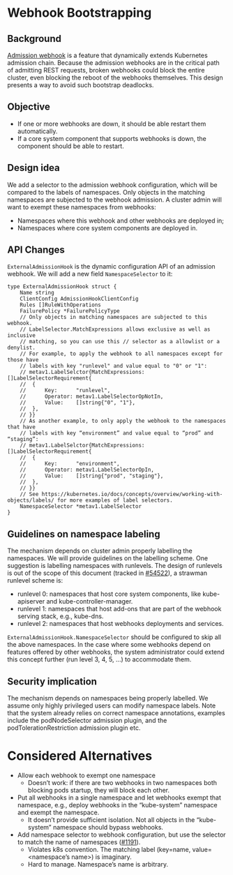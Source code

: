 # Webhook Bootstrapping

## Background
[Admission webhook](./admission-control-webhooks.md) is a feature that
dynamically extends Kubernetes admission chain. Because the admission webhooks
are in the critical path of admitting REST requests, broken webhooks could block
the entire cluster, even blocking the reboot of the webhooks themselves. This
design presents a way to avoid such bootstrap deadlocks.

## Objective
- If one or more webhooks are down, it should be able restart them automatically.
- If a core system component that supports webhooks is down, the component
  should be able to restart.

## Design idea
We add a selector to the admission webhook configuration, which will be compared
to the labels of namespaces. Only objects in the matching namespaces are
subjected to the webhook admission. A cluster admin will want to exempt these
namespaces from webhooks:
- Namespaces where this webhook and other webhooks are deployed in;
- Namespaces where core system components are deployed in.

## API Changes
`ExternalAdmissionHook` is the dynamic configuration API of an admission webhook.
We will add a new field `NamespaceSelector` to it:

```golang
type ExternalAdmissionHook struct {
    Name string
    ClientConfig AdmissionHookClientConfig
    Rules []RuleWithOperations
    FailurePolicy *FailurePolicyType
    // Only objects in matching namespaces are subjected to this webhook.
    // LabelSelector.MatchExpressions allows exclusive as well as inclusive
    // matching, so you can use this // selector as a allowlist or a denylist.
    // For example, to apply the webhook to all namespaces except for those have
    // labels with key "runlevel" and value equal to "0" or "1": 
    // metav1.LabelSelctor{MatchExpressions: []LabelSelectorRequirement{
    // 	{
    // 		Key:      "runlevel",
    // 		Operator: metav1.LabelSelectorOpNotIn,
    // 		Value:    []string{"0", "1"},
    // 	},
    // }}
    // As another example, to only apply the webhook to the namespaces that have
    // labels with key “environment” and value equal to “prod” and “staging”:
    // metav1.LabelSelctor{MatchExpressions: []LabelSelectorRequirement{
    // 	{
    // 		Key:      "environment",
    // 		Operator: metav1.LabelSelectorOpIn,
    // 		Value:    []string{"prod", "staging"},
    // 	},
    // }}
    // See https://kubernetes.io/docs/concepts/overview/working-with-objects/labels/ for more examples of label selectors.
    NamespaceSelector *metav1.LabelSelector
}
```

## Guidelines on namespace labeling
The mechanism depends on cluster admin properly labelling the namespaces. We
will provide guidelines on the labelling scheme. One suggestion is labelling
namespaces with runlevels. The design of runlevels is out of the scope of this
document (tracked in
[#54522](https://github.com/kubernetes/kubernetes/issues/54522)), a strawman
runlevel scheme is:

- runlevel 0: namespaces that host core system components, like kube-apiserver
  and kube-controller-manager.
- runlevel 1: namespaces that host add-ons that are part of the webhook serving
  stack, e.g., kube-dns.
- runlevel 2: namespaces that host webhooks deployments and services.

`ExternalAdmissionHook.NamespaceSelector` should be configured to skip all the
above namespaces. In the case where some webhooks depend on features offered by
other webhooks, the system administrator could extend this concept further (run
level 3, 4, 5, …) to accommodate them.

## Security implication
The mechanism depends on namespaces being properly labelled. We assume only
highly privileged users can modify namespace labels. Note that the system
already relies on correct namespace annotations, examples include the
podNodeSelector admission plugin, and the podTolerationRestriction admission
plugin etc.

# Considered Alternatives
- Allow each webhook to exempt one namespace
  - Doesn’t work: if there are two webhooks in two namespaces both blocking pods
    startup, they will block each other.
- Put all webhooks in a single namespace and let webhooks exempt that namespace,
  e.g., deploy webhooks in the “kube-system” namespace and exempt the namespace.
  - It doesn’t provide sufficient isolation. Not all objects in the
    “kube-system” namespace should bypass webhooks.
- Add namespace selector to webhook configuration, but use the selector to match
  the name of namespaces
  ([#1191](https://github.com/kubernetes/community/pull/1191)).
  - Violates k8s convention. The matching label (key=name, value=<namespace’s
    name>) is imaginary.
  - Hard to manage. Namespace’s name is arbitrary.
